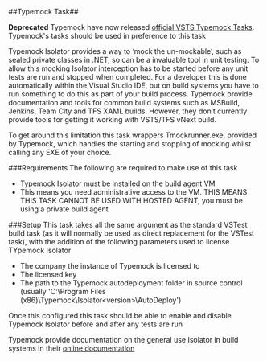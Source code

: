 ##Typemock Task##

**Deprecated** Typemock have now released [official VSTS Typemock Tasks](https://marketplace.visualstudio.com/items?itemName=Typemock.Typemock-Tasks). Typemock's tasks should be used in preference to this task

Typemock Isolator provides a way to ‘mock the un-mockable’, such as sealed private classes in .NET, so can be a invaluable tool in unit testing. To allow this mocking Isolator interception has to be started before any unit tests are run and stopped when completed. For a developer this is done automatically within the Visual Studio IDE, but on build systems you have to run something to do this as part of your build process. Typemock provide documentation and tools for common build systems such as MSBuild, Jenkins, Team City and TFS XAML builds. However, they don’t currently provide tools for getting it working with VSTS/TFS vNext build. 

To get around this limitation this task wrappers Tmockrunner.exe, provided by Typemock, which handles the starting and stopping of mocking whilst calling any EXE of your choice.

###Requirements
The following are required to make use of this task
- Typemock Isolator must be installed on the build agent VM 
- This means you need administrative access to the VM. THIS MEANS THIS TASK CANNOT BE USED WITH HOSTED AGENT, you must be using a private build agent

###Setup
This task takes all the same argument as the standard VSTest build task (as it will normally be used as direct replacement for the VSTest task), with the addition of the following parameters used to license TYpemock Isolator

- The company the instance of Typemock is licensed to
- The licensed key
- The path to the Typemock autodeployment folder in source control (usually 'C:\Program Files (x86)\Typemock\Isolator\<version>\AutoDeploy')

Once this configured this task should be able to enable and disable Typemock Isolator before and after any tests are run

Typemock provide documentation on the general use Isolator in build systems in their [online documentation](http://www.typemock.com/docs?book=Isolator&page=Documentation%2FHtmlDocs%2Fintegratingwiththeserver.htm) 
